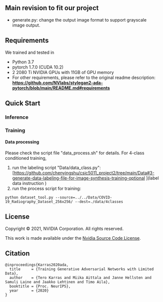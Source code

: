 ## Main revision to fit our project
- generate.py: change the output image format to support grayscale image output.

## Requirements
We trained and tested in
- Python 3.7
- pytorch 1.7.0 (CUDA 10.2)
- 2 2080 Ti NVIDIA GPUs with 11GB of GPU memory
- For other requirements, please refer to the original readme description: **https://github.com/NVlabs/stylegan2-ada-pytorch/blob/main/README.md#requirements**

## Quick Start
### Inference

### Training
#### Data processing
Please check the script file "data_process.sh" for details.
For 4-class conditioned training, 
1. run the labeling script "Data/data_class.py": [https://github.com/chenyingshu/csic5011_project2/tree/main/Data#3-generate-data-labeling-file-for-image-synthesis-training-optional ](label data instruction )
2. run the process script for training:
<pre><code>python dataset_tool.py --source=../../Data/COVID-19_Radiography_Dataset_256x256/ --dest=./data/4classes</code></pre>

## License

Copyright &copy; 2021, NVIDIA Corporation. All rights reserved.

This work is made available under the [Nvidia Source Code License](https://nvlabs.github.io/stylegan2-ada-pytorch/license.html).

## Citation

```
@inproceedings{Karras2020ada,
  title     = {Training Generative Adversarial Networks with Limited Data},
  author    = {Tero Karras and Miika Aittala and Janne Hellsten and Samuli Laine and Jaakko Lehtinen and Timo Aila},
  booktitle = {Proc. NeurIPS},
  year      = {2020}
}
```



